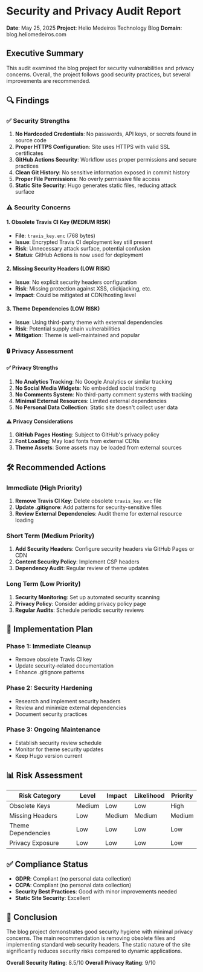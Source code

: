 # Security and Privacy Audit Report

**Date**: May 25, 2025
**Project**: Helio Medeiros Technology Blog
**Domain**: blog.heliomedeiros.com

## Executive Summary

This audit examined the blog project for security vulnerabilities and privacy concerns. Overall, the project follows good security practices, but several improvements are recommended.

## 🔍 Findings

### ✅ Security Strengths

1. **No Hardcoded Credentials**: No passwords, API keys, or secrets found in source code
2. **Proper HTTPS Configuration**: Site uses HTTPS with valid SSL certificates
3. **GitHub Actions Security**: Workflow uses proper permissions and secure practices
4. **Clean Git History**: No sensitive information exposed in commit history
5. **Proper File Permissions**: No overly permissive file access
6. **Static Site Security**: Hugo generates static files, reducing attack surface

### ⚠️ Security Concerns

#### 1. Obsolete Travis CI Key (MEDIUM RISK)

- **File**: `travis_key.enc` (768 bytes)
- **Issue**: Encrypted Travis CI deployment key still present
- **Risk**: Unnecessary attack surface, potential confusion
- **Status**: GitHub Actions is now used for deployment

#### 2. Missing Security Headers (LOW RISK)

- **Issue**: No explicit security headers configuration
- **Risk**: Missing protection against XSS, clickjacking, etc.
- **Impact**: Could be mitigated at CDN/hosting level

#### 3. Theme Dependencies (LOW RISK)

- **Issue**: Using third-party theme with external dependencies
- **Risk**: Potential supply chain vulnerabilities
- **Mitigation**: Theme is well-maintained and popular

### 🔒 Privacy Assessment

#### ✅ Privacy Strengths

1. **No Analytics Tracking**: No Google Analytics or similar tracking
2. **No Social Media Widgets**: No embedded social tracking
3. **No Comments System**: No third-party comment systems with tracking
4. **Minimal External Resources**: Limited external dependencies
5. **No Personal Data Collection**: Static site doesn't collect user data

#### ⚠️ Privacy Considerations

1. **GitHub Pages Hosting**: Subject to GitHub's privacy policy
2. **Font Loading**: May load fonts from external CDNs
3. **Theme Assets**: Some assets may be loaded from external sources

## 🛠️ Recommended Actions

### Immediate (High Priority)

1. **Remove Travis CI Key**: Delete obsolete `travis_key.enc` file
2. **Update .gitignore**: Add patterns for security-sensitive files
3. **Review External Dependencies**: Audit theme for external resource loading

### Short Term (Medium Priority)

1. **Add Security Headers**: Configure security headers via GitHub Pages or CDN
2. **Content Security Policy**: Implement CSP headers
3. **Dependency Audit**: Regular review of theme updates

### Long Term (Low Priority)

1. **Security Monitoring**: Set up automated security scanning
2. **Privacy Policy**: Consider adding privacy policy page
3. **Regular Audits**: Schedule periodic security reviews

## 🔧 Implementation Plan

### Phase 1: Immediate Cleanup

- Remove obsolete Travis CI key
- Update security-related documentation
- Enhance .gitignore patterns

### Phase 2: Security Hardening

- Research and implement security headers
- Review and minimize external dependencies
- Document security practices

### Phase 3: Ongoing Maintenance

- Establish security review schedule
- Monitor for theme security updates
- Keep Hugo version current

## 📊 Risk Assessment

| Risk Category      | Level  | Impact | Likelihood | Priority |
| ------------------ | ------ | ------ | ---------- | -------- |
| Obsolete Keys      | Medium | Low    | Low        | High     |
| Missing Headers    | Low    | Medium | Medium     | Medium   |
| Theme Dependencies | Low    | Low    | Low        | Low      |
| Privacy Exposure   | Low    | Low    | Low        | Low      |

## ✅ Compliance Status

- **GDPR**: Compliant (no personal data collection)
- **CCPA**: Compliant (no personal data collection)
- **Security Best Practices**: Good with minor improvements needed
- **Static Site Security**: Excellent

## 📝 Conclusion

The blog project demonstrates good security hygiene with minimal privacy concerns. The main recommendation is removing obsolete files and implementing standard web security headers. The static nature of the site significantly reduces security risks compared to dynamic applications.

**Overall Security Rating**: 8.5/10
**Overall Privacy Rating**: 9/10
